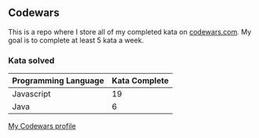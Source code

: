 ## Codewars

This is a repo where I store all of my completed kata on [codewars.com](https://www.codewars.com). My goal is to complete at least 5 kata a week.

### Kata solved



| Programming Language   | Kata Complete  |
|:-------|:-------------|
| Javascript   | 19      |
| Java   | 6  |

[My Codewars profile](https://www.codewars.com/users/torystosse)
